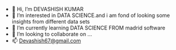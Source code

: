 - 👋 Hi, I’m DEVASHISH KUMAR
- 👀 I’m interested in DATA SCIENCE.and i am fond of looking some insights from different data sets
- 🌱 I’m currently learning DATA SCIENCE FROM madrid software
- 💞️ I’m looking to collaborate on ...
- 📫 Devashish67@gmail.com

<!---
Dev931039/Dev931039 is a ✨ special ✨ repository because its `README.md` (this file) appears on your GitHub profile.
You can click the Preview link to take a look at your changes.
--->
